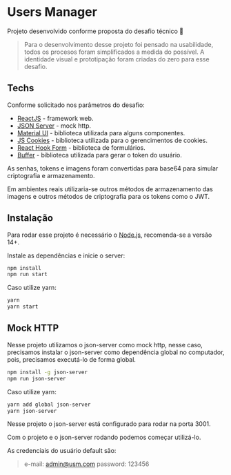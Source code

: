 # Users Manager

Projeto desenvolvido conforme proposta do desafio técnico 🚀

> Para o desenvolvimento desse projeto
> foi pensado na usabilidade, todos os procesos
> foram simplificados a medida do possível.
> A identidade visual e prototipação foram criadas
> do zero para esse desafio.

## Techs

Conforme solicitado nos parâmetros do desafio:

- [ReactJS] - framework web.
- [JSON Server] - mock http.
- [Material UI] - biblioteca utilizada para alguns componentes.
- [JS Cookies] - biblioteca utilizada para o gerencimentos de cookies.
- [React Hook Form] - biblioteca de formulários.
- [Buffer] - biblioteca utilizada para gerar o token do usuário.

As senhas, tokens e imagens foram convertidas para base64
para simular criptografia e armazenamento.

Em ambientes reais utilizaria-se outros métodos de armazenamento das imagens
e outros métodos de criptografia para os tokens como o JWT.

## Instalação

Para rodar esse projeto é necessário o [Node.js](https://nodejs.org/), recomenda-se a versão 14+.

Instale as dependências e inicie o server:

```sh
npm install
npm run start
```

Caso utilize yarn:

```sh
yarn
yarn start
```

## Mock HTTP

Nesse projeto utilizamos o json-server como mock http,
nesse caso, precisamos instalar o json-server como dependência global
no computador, pois, precisamos executá-lo de forma global.

```sh
npm install -g json-server
npm run json-server
```

Caso utilize yarn:

```sh
yarn add global json-server
yarn json-server
```

Nesse projeto o json-server está configurado para rodar na porta 3001.

Com o projeto e o json-server rodando podemos começar utilizá-lo.

As credenciais do usuário default são:

> e-mail: admin@usm.com
> password: 123456

[//]: #

  [JSON Server]: <https://www.npmjs.com/package/json-server>
  [ReactJS]: <https://pt-br.reactjs.org>
  [Material UI]: <https://mui.com/pt/>
  [JS Cookies]: <https://www.npmjs.com/package/js-cookie>
  [React Hook Form]: <https://react-hook-form.com/>
  [Buffer]: <https://www.npmjs.com/package/buffer>